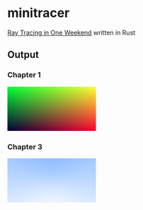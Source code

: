 # minitracer

[Ray Tracing in One Weekend](https://raytracing.github.io/books/RayTracingInOneWeekend.html) written in Rust

## Output

### Chapter 1

![c1](https://raw.githubusercontent.com/kuy/minitracer/main/output/ch1.png?raw=true)

### Chapter 3

![c1](https://raw.githubusercontent.com/kuy/minitracer/main/output/ch3.png?raw=true)

